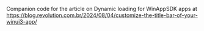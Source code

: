 Companion code for the article on Dynamic loading for WinAppSDK apps at https://blog.revolution.com.br/2024/08/04/customize-the-title-bar-of-your-winui3-app/